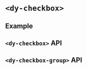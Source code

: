 # `<dy-checkbox>`

## Example

<gbp-example
  name="dy-checkbox"
  props='{"indeterminate": true, "checked": false, "@change": "(evt) => {evt.target.indeterminate = false;evt.target.checked = evt.detail;}"}'
  html="Checkbox Label"
  src="https://jspm.dev/duoyun-ui/elements/checkbox"></gbp-example>

<gbp-example
  name="dy-checkbox-group"
  props='{"orientation": "vertical", "options": [{"label": "Option 1"}, {"label": "Option 2"}, {"label": "Option 3"}], "value": ["Option 1"], "@change": "(evt) => evt.currentTarget.value = evt.detail"}'
  src="https://jspm.dev/duoyun-ui/elements/checkbox"></gbp-example>

## `<dy-checkbox>` API

<gbp-api name="dy-checkbox" src="/src/elements/checkbox.ts"></gbp-api>

## `<dy-checkbox-group>` API

<gbp-api name="dy-checkbox-group" src="/src/elements/checkbox.ts"></gbp-api>
